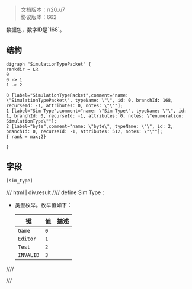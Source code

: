# <!-- md:samp SimulationTypePacket -->

> 文档版本：r/20_u7<br/>协议版本：662

<!-- md:samp SimulationTypePacket -->数据包，数字ID是`168`。

## 结构

```viz
digraph "SimulationTypePacket" {
rankdir = LR
0
0 -> 1
1 -> 2

0 [label="SimulationTypePacket",comment="name: \"SimulationTypePacket\", typeName: \"\", id: 0, branchId: 168, recurseId: -1, attributes: 0, notes: \"\""];
1 [label="Sim Type",comment="name: \"Sim Type\", typeName: \"\", id: 1, branchId: 0, recurseId: -1, attributes: 0, notes: \"enumeration: SimulationType\""];
2 [label="byte",comment="name: \"byte\", typeName: \"\", id: 2, branchId: 0, recurseId: -1, attributes: 512, notes: \"\""];
{ rank = max;2}

}

```

## 字段

```title='SimulationTypePacket'
[sim_type]
```

/// html | div.result
//// define
Sim Type：<!-- md:samp byte -->

- <!-- md:samp byte -->类型枚举。枚举值如下：

  |键|值|描述|
  |---|---|---|
  |`Game`|`0`||
  |`Editor`|`1`||
  |`Test`|`2`||
  |`INVALID`|`3`||



////

///

